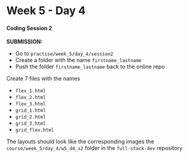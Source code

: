 # Week 5 - Day 4

#### Coding Session 2

**SUBMISSION:**

- Go to `practise/week_5/day_4/session2`
- Create a folder with the name `firstname_lastname`
- Push the folder `firstname_lastname` back to the online repo



Create 7 files with the names 

- `flex_1.html`
- `flex_2.html`
- `flex_3.html`
- `grid_1.html`
- `grid_2.html`
- `grid_3.html`
- `grid_flex.html`



The layouts should look like the corresponding images the `course/week_5/day_4/w5_d4_s2` folder in the `full-stack-dev` repository